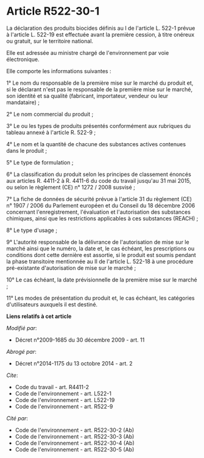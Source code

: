 # Article R522-30-1

La déclaration des produits biocides définis au I de l'article L. 522-1 prévue à l'article L. 522-19 est effectuée avant la
première cession, à titre onéreux ou gratuit, sur le territoire national. 

Elle est adressée au ministre chargé de l'environnement par voie électronique. 

Elle comporte les informations suivantes : 

1° Le nom du responsable de la première mise sur le marché du produit et, si le déclarant n'est pas le responsable de la
première mise sur le marché, son identité et sa qualité (fabricant, importateur, vendeur ou leur mandataire) ; 

2° Le nom commercial du produit ; 

3° Le ou les types de produits présentés conformément aux rubriques du tableau annexé à l'article R. 522-9 ; 

4° Le nom et la quantité de chacune des substances actives contenues dans le produit ; 

5° Le type de formulation ; 

6° La classification du produit selon les principes de classement énoncés aux articles R. 4411-2 à R. 4411-6 du code du
travail jusqu'au 31 mai 2015, ou selon le règlement (CE) n° 1272 / 2008 susvisé ; 

7° La fiche de données de sécurité prévue à l'article 31 du règlement (CE) n° 1907 / 2006 du Parlement européen et du Conseil
du 18 décembre 2006 concernant l'enregistrement, l'évaluation et l'autorisation des substances chimiques, ainsi que les
restrictions applicables à ces substances (REACH) ; 

8° Le type d'usage ; 

9° L'autorité responsable de la délivrance de l'autorisation de mise sur le marché ainsi que le numéro, la date et, le cas
échéant, les prescriptions ou conditions dont cette dernière est assortie, si le produit est soumis pendant la phase
transitoire mentionnée au II de l'article L. 522-18 à une procédure pré-existante d'autorisation de mise sur le marché ; 

10° Le cas échéant, la date prévisionnelle de la première mise sur le marché ; 

11° Les modes de présentation du produit et, le cas échéant, les catégories d'utilisateurs auxquels il est destiné.

**Liens relatifs à cet article**

_Modifié par_:

  - Décret n°2009-1685 du 30 décembre 2009 - art. 11

_Abrogé par_:

  - Décret n°2014-1175 du 13 octobre 2014 - art. 2

_Cite_:

  - Code du travail - art. R4411-2
  - Code de l'environnement - art. L522-1
  - Code de l'environnement - art. L522-19
  - Code de l'environnement - art. R522-9

_Cité par_:

  - Code de l'environnement - art. R522-30-2 (Ab)
  - Code de l'environnement - art. R522-30-3 (Ab)
  - Code de l'environnement - art. R522-30-4 (Ab)
  - Code de l'environnement - art. R522-30-5 (Ab)
